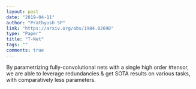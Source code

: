 ```yaml
---
layout: post
date: "2019-04-11"
author: "Prathyush SP"
link: "https://arxiv.org/abs/1904.02698"
type: "Paper"
title: "T-Net"
tags: ""
comments: true
---
```

By parametrizing fully-convolutional nets with a single high order #tensor, we are able to leverage redundancies & get SOTA results on various tasks, with comparatively less parameters.